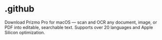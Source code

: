 # .github
Download Prizmo Pro for macOS — scan and OCR any document, image, or PDF into editable, searchable text. Supports over 20 languages and Apple Silicon optimization.
